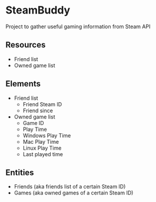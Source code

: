 # SteamBuddy

Project to gather useful gaming information from Steam API

## Resources

* Friend list
* Owned game list

## Elements

* Friend list
    * Friend Steam ID
    * Friend since
* Owned game list
    * Game ID
    * Play Time
    * Windows Play Time
    * Mac Play Time
    * Linux Play Time
    * Last played time

## Entities

* Friends (aka friends list of a certain Steam ID)
* Games (aka owned games of a certain Steam ID)
